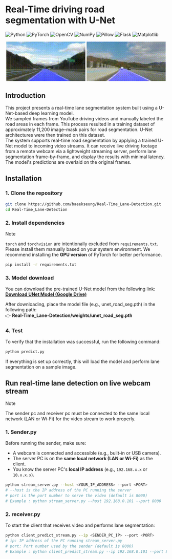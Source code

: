 # Real-Time driving road segmentation with U-Net

![Python](https://img.shields.io/badge/Python-3670A0?style=for-the-badge)
![PyTorch](https://img.shields.io/badge/PyTorch-EE4C2C?style=for-the-badge)
![OpenCV](https://img.shields.io/badge/OpenCV-5C3EE8?style=for-the-badge)
![NumPy](https://img.shields.io/badge/NumPy-013243?style=for-the-badge)
![Pillow](https://img.shields.io/badge/Pillow-CC66CC?style=for-the-badge)
![Flask](https://img.shields.io/badge/Flask-808080?style=for-the-badge)
![Matplotlib](https://img.shields.io/badge/Matplotlib-11557C?style=for-the-badge)

<p align="center">
  <img src="demo1.gif" width="49%" />
  <img src="demo2.gif" width="49%" />
</p>

## Introduction
This project presents a real-time lane segmentation system built using a U-Net-based deep learning model.  
We sampled frames from YouTube driving videos and manually labeled the road areas in each frame. This process resulted in a training dataset of approximately 11,200 image–mask pairs for road segmentation. U-Net architectures were then trained on this dataset.  
The system supports real-time road segmentation by applying a trained U-Net model to incoming video streams. It can receive live driving footage from a remote webcam via a lightweight streaming server, perform lane segmentation frame-by-frame, and display the results with minimal latency. The model's predictions are overlaid on the original frames.

## Installation
### 1. Clone the repository
```bash
git clone https://github.com/baeekseung/Real-Time_Lane-Detection.git
cd Real-Time_Lane-Detection
```
### 2. Install dependencies
> [!Note]
> `torch` and `torchvision` are intentionally excluded from `requirements.txt`.
> Please install them manually based on your system environment. We recommend installing the **GPU version** of PyTorch for better performance.
```bash
pip install -r requirements.txt
```
### 3. Model download
You can download the pre-trained U-Net model from the following link:  
**[Download UNet Model (Google Drive)](https://drive.google.com/file/d/1rROuXDTVJ7fodC_6Lskzqee2alBz-iIM/view?usp=sharing)**  
  
After downloading, place the model file (e.g., unet_road_seg.pth) in the following path:  
👉 **Real-Time_Lane-Detection/weights/unet_road_seg.pth**

### 4. Test
To verify that the installation was successful, run the following command:  
```bash
python predict.py
```
If everything is set up correctly, this will load the model and perform lane segmentation on a sample image.  

## Run real-time lane detection on live webcam stream
> [!Note]
> The sender pc and receiver pc must be connected to the same local network (LAN or Wi-Fi) for the video stream to work properly.

### 1. Sender.py
Before running the sender, make sure:

- A webcam is connected and accessible (e.g., built-in or USB camera).
- The server PC is on the **same local network (LAN or Wi-Fi)** as the client.
- You know the server PC's **local IP address** (e.g., `192.168.x.x` or `10.x.x.x`).
```bash
python stream_server.py --host <YOUR_IP_ADDRESS> --port <PORT>
# --host is the IP address of the PC running the server
# port is the port number to serve the video (default is 8000)
# Example : python stream_server.py --host 192.168.0.101 --port 8000
```
### 2. receiver.py
To start the client that receives video and performs lane segmentation:  
```bash
python client_predict_stream.py --ip <SENDER_PC_IP> --port <PORT>
# ip: IP address of the PC running stream_server.py
# port: Port number used by the sender (default is 8000)
# Example : python client_predict_stream.py --ip 192.168.0.101 --port 8000
```




